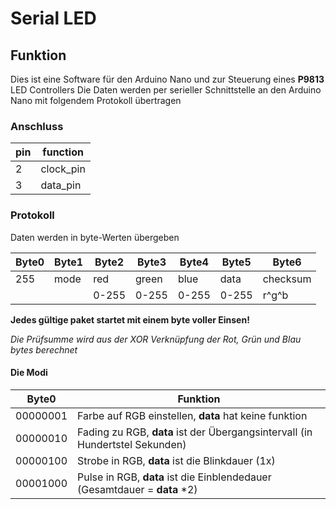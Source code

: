 # Serial LED
## Funktion
Dies ist eine Software für den Arduino Nano und zur Steuerung eines **P9813** LED Controllers
Die Daten werden per serieller Schnittstelle an den Arduino Nano mit folgendem Protokoll übertragen


### Anschluss
pin  |  function
-----|----------
2    |  clock_pin
3    |  data_pin

### Protokoll
Daten werden in byte-Werten übergeben

Byte0  |Byte1 | Byte2 | Byte3 | Byte4 | Byte5 | Byte6
-------|------|-------|-------|-------|-------|---------
255    |mode  | red   | green | blue  | data  | checksum
       |      | 0-255 | 0-255 | 0-255 | 0-255 | r^g^b

**Jedes gültige paket startet mit einem byte voller Einsen!**

_Die Prüfsumme wird aus der XOR Verknüpfung der Rot, Grün und Blau bytes berechnet_

#### Die Modi

Byte0  | Funktion
--|--
00000001  |  Farbe auf RGB einstellen, **data** hat keine funktion
00000010  |  Fading zu RGB, **data** ist der Übergangsintervall (in Hundertstel Sekunden)
00000100  |  Strobe in RGB, **data** ist die Blinkdauer (1x)
00001000  |  Pulse in RGB, **data** ist die Einblendedauer (Gesamtdauer = **data** *2)

